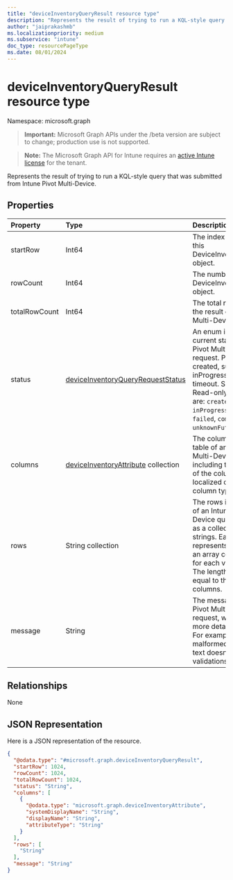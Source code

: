 ```yaml
---
title: "deviceInventoryQueryResult resource type"
description: "Represents the result of trying to run a KQL-style query that was submitted from Intune Pivot Multi-Device."
author: "jaiprakashmb"
ms.localizationpriority: medium
ms.subservice: "intune"
doc_type: resourcePageType
ms.date: 08/01/2024
---
```


# deviceInventoryQueryResult resource type

Namespace: microsoft.graph

> **Important:** Microsoft Graph APIs under the /beta version are subject to change; production use is not supported.

> **Note:** The Microsoft Graph API for Intune requires an [active Intune license](https://go.microsoft.com/fwlink/?linkid=839381) for the tenant.

Represents the result of trying to run a KQL-style query that was submitted from Intune Pivot Multi-Device.

## Properties
|Property|Type|Description|
|:---|:---|:---|
|startRow|Int64|The index of the first row in this DeviceInventoryQueryResult object.|
|rowCount|Int64|The number of rows in this DeviceInventoryQueryResult object.|
|totalRowCount|Int64|The total number of rows in the result of an Intune Pivot Multi-Device query.|
|status|[deviceInventoryQueryRequestStatus](../resources/intune-multidevicepivotservice-deviceinventoryqueryrequeststatus.md)|An enum indicating the current status of an Intune Pivot Multi-Device query request. Possible values are: created, submitted, inProgress, completed, timeout. Supports: $select. Read-only. Possible values are: `created`, `submitted`, `inProgress`, `timedOut`, `failed`, `completed`, `unknownFutureValue`.|
|columns|[deviceInventoryAttribute](../resources/intune-multidevicepivotservice-deviceinventoryattribute.md) collection|The columns in the result table of an Intune Pivot Multi-Device query, including the KQL-version of the column's name, localized column name, and column type.|
|rows|String collection|The rows in the result table of an Intune Pivot Multi-Device query, represented as a collection of JSON strings. Each JSON string represents one row and is an array containing strings for each value in that row. The length of each array is equal to the number of columns.|
|message|String|The message of an Intune Pivot Multi-Device query request, which provides more details on the status. For example, Query is malformed. when the query text doesn't pass validations.|

## Relationships
None

## JSON Representation
Here is a JSON representation of the resource.
<!-- {
  "blockType": "resource",
  "@odata.type": "microsoft.graph.deviceInventoryQueryResult"
}
-->
``` json
{
  "@odata.type": "#microsoft.graph.deviceInventoryQueryResult",
  "startRow": 1024,
  "rowCount": 1024,
  "totalRowCount": 1024,
  "status": "String",
  "columns": [
    {
      "@odata.type": "microsoft.graph.deviceInventoryAttribute",
      "systemDisplayName": "String",
      "displayName": "String",
      "attributeType": "String"
    }
  ],
  "rows": [
    "String"
  ],
  "message": "String"
}
```
